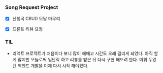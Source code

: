 ### Song Request Project

- [x] 신청곡 CRUD 모달 마무리
- [x] 프론트 리뷰 요청



### TIL

- 리액트 프로젝트가 처음이다 보니 많이 헤매고 시간도 오래 걸리게 되었다. 아직 할게 많지만 오늘로써 일단락 하고 리뷰를 받은 뒤 다시 구현 해보려 한다. 미뤄 두었던 백엔드 개발을 이제 다시 시작 해야겠다.